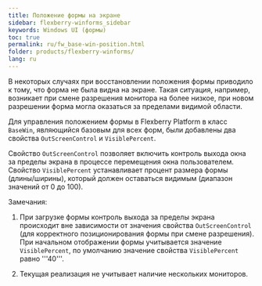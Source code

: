 ```yaml
---
title: Положение формы на экране
sidebar: flexberry-winforms_sidebar
keywords: Windows UI (формы)
toc: true
permalink: ru/fw_base-win-position.html
folder: products/flexberry-winforms/
lang: ru
---
```


В некоторых случаях при восстановлении положения формы приводило к тому, что форма не была видна на экране. Такая ситуация, например, возникает при смене разрешения монитора на более низкое, при новом разрешении форма могла оказаться за пределами видимой области.

Для управления положением формы в Flexberry Platform в класс `BaseWin`, являющийся базовым для всех форм, были добавлены два свойства `OutScreenControl` и `VisiblePercent`.

Свойство `OutScreenControl` позволяет включить контроль выхода окна за пределы экрана в процессе перемещения окна пользователем. Свойство `VisiblePercent` устанавливает процент размера формы (длины/ширины), который должен оставаться видимым (диапазон значений от 0 до 100).

Замечания:

1. При загрузке формы контроль выхода за пределы экрана происходит вне зависимости от значения свойства `OutScreenControl` (для корректного позиционирования формы при смене разрешения). При начальном отображении формы учитывается значение `VisiblePercent`, по умолчанию значение свойства `VisiblePercent` равно '''40'''.

2. Текущая реализация не учитывает наличие нескольких мониторов.


